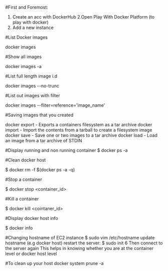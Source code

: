 #First and Foremost: 
1. Create an acc with DockerHub
2.Open Play With Docker Platform (to play with docker)
3. Add a new instance

#List Docker images

docker images

#Show all images

docker images -a

#List full length image i.d

docker images --no-trunc

#List out images with filter

docker images --fliter=reference='image_name'

#Saving images that you created

docker export - Exports a containers filesystem as a tar archive
docker import - Import the contents from a tarball to create a filesystem image
docker save - Save one or two images to a tar archive 
docker load - Load an image from a tar archive of STDIN

#Display running and non running container
$ docker ps -a

#Clean docker host

$ docker rm -f $(docker ps -a -q)

#Stop a container

$ docker stop <container_id>

#Kill a container

$ docker kill <cointaner_id>

#Display docker host info

$ docker info

#Changing hostname of EC2 instance
$ sudo vim /etc/hostname
update hostname (e.g docker host)
restart the server: 
$ sudo init 6
Then connect to the server again
This helps in knowing whether you are at the container level or docker host level

#To clean up your host
docker system prune -a



